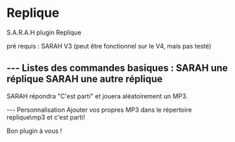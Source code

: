 Replique
=======

S.A.R.A.H plugin Replique

pré requis : SARAH V3 (peut être fonctionnel sur le V4, mais pas testé)

--- Listes des commandes basiques : 
SARAH une réplique
SARAH une autre réplique
---
SARAH répondra "C'est parti" et jouera aléatoirement un MP3.

--- Personnalisation
Ajouter vos propres MP3 dans le répertoire replique\mp3 et c'est parti!


Bon plugin à vous ! 


